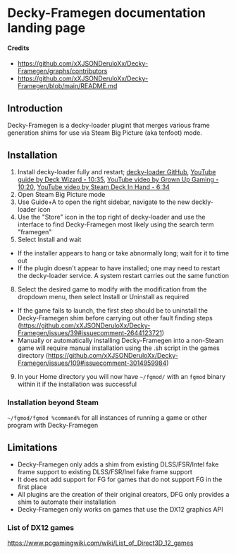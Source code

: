 # Decky-Framegen documentation landing page
#### Credits
- https://github.com/xXJSONDeruloXx/Decky-Framegen/graphs/contributors
- https://github.com/xXJSONDeruloXx/Decky-Framegen/blob/main/README.md

## Introduction
Decky-Framegen is a decky-loader plugint that merges various frame generation shims for use via Steam Big Picture (aka tenfoot) mode. 

## Installation
1. Install decky-loader fully and restart; [decky-loader GitHub](https://github.com/SteamDeckHomebrew/decky-loader), [YouTube guide by Deck Wizard - 10:35](https://www.youtube.com/watch?v=o_TkF-Eiq3M), [YouTube video by Grown Up Gaming - 10:20](https://www.youtube.com/watch?v=fGgc2CY6occ), [YouTube video by Steam Deck In Hand - 6:34](https://www.youtube.com/watch?v=vAuOUY8IyHE)
2. Open Steam Big Picture mode
3. Use Guide+A to open the right sidebar, navigate to the new deckly-loader icon
4. Use the "Store" icon in the top right of decky-loader and use the interface to find Decky-Framegen most likely using the search term "framegen"
5. Select Install and wait
- If the installer appears to hang or take abnormally long; wait for it to time out
- If the plugin doesn't appear to have installed; one may need to restart the decky-loader service. A system restart carries out the same function
8. Select the desired game to modify with the modification from the dropdown menu, then select Install or Uninstall as required
- If the game fails to launch, the first step should be to uninstall the Decky-Framegen shim before carrying out other fault finding steps (https://github.com/xXJSONDeruloXx/Decky-Framegen/issues/39#issuecomment-2644123721)
- Manually or automatically installing Decky-Framegen into a non-Steam game will require manual installation using the .sh script in the games directory (https://github.com/xXJSONDeruloXx/Decky-Framegen/issues/109#issuecomment-3014959984)
9. In your Home directory you will now have `~/fgmod/` with an `fgmod` binary within it if the installation was successful

### Installation beyond Steam
`~/fgmod/fgmod %command%` for all instances of running a game or other program with Decky-Framegen

## Limitations
- Decky-Framegen only adds a shim from existing DLSS/FSR/Intel fake frame support to existing DLSS/FSR/Inel fake frame support
- It does not add support for FG for games that do not support FG in the first place
- All plugins are the creation of their original creators, DFG only provides a shim to automate their installation
- Decky-Framegen only works on games that use the DX12 graphics API
### List of DX12 games
https://www.pcgamingwiki.com/wiki/List_of_Direct3D_12_games
